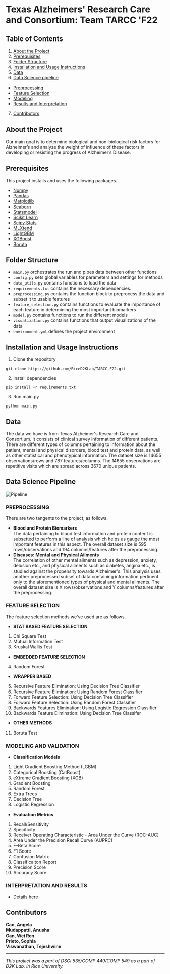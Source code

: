 # Texas Alzheimers' Research Care and Consortium: Team TARCC 'F22

## Table of Contents

1. [About the Project](#about-the-project)
2. [Prerequisites](#prerequisites)
3. [Folder Structure](#folder-structure)
4. [Installation and Usage Instructions](#installation-and-usage-instructions)
5. [Data](#data)
6. [Data Science pipeline](#data-science-pipeline)
- [Preprocessing](#data-science-pipeline)
- [Feature Selection](#data-science-pipeline)
- [Modeling](#data-science-pipeline)
- [Results and Interpretation](#data-science-pipeline)
7. [Contributors](#contributors)


## About the Project
Our main goal is to determine biological and non-biological risk factors for Alzheimer’s and analyze the weight of influence of these factors in developing or resisting the progress of Alzheimer’s Disease.

## Prerequisites
This project installs and uses the following packages.
- [Numpy](https://pypi.org/project/numpy/)
- [Pandas](https://pypi.org/project/pandas/)
- [Matplotlib](https://pypi.org/project/matplotlib/)
- [Seaborn](https://pypi.org/project/seaborn/)
- [Statsmodel](https://pypi.org/project/statsmodels/)
- [Scikit Learn](https://pypi.org/project/scikit-learn/)
- [Scipy Stats](https://pypi.org/project/scipy/)
- [MLXtend](https://pypi.org/project/mlxtend/)
- [LightGBM](https://pypi.org/project/lightgbm/)
- [XGBoost](https://pypi.org/project/xgboost/)
- [Boruta](https://pypi.org/project/Boruta/)

## Folder Structure
* `main.py` orchestrates the run and pipes data between other functions
* `config.py` sets global variables for parameters and settings for methods
* `data_utils.py` contains functions to load the data
* `requirements.txt` contains the necessary dependencies.
* `preprocessing.py` contains the function block to preprocess the data and subset it to usable features
* `feature_selection.py`  contains functions to evaluate the importance of each feature in determining the most important biomarkers
* `model.py` contains functions to run the different models
* `visualization.py` contains functions that output visualizations of the data
* `environment.yml` defines the project environment

## Installation and Usage Instructions
1. Clone the repository
```
git clone https://github.com/RiceD2KLab/TARCC_F22.git
```
2. Install dependencies
```
pip install -r requirements.txt
```
3. Run main.py
```
python main.py
```


## Data
The data we have is from Texas Alzheimer's Research Care and Consortium. It consists of clinical survey information of different patients. There are different types of columns pertaining to information about the patient, mental and physical disorders, blood test and protein data, as well as other statistical and phenotypical information. The dataset size is 14655 observations/rows and 787 features/columns. The 14655 observations are repetitive visits which are spread across 3670 unique patients.

## **Data Science Pipeline**

![Pipeline](https://user-images.githubusercontent.com/97485268/198148374-fc9760c7-bf3f-4b82-8a7c-b83b73d82556.png)

### PREPROCESSING <br />
There are two tangents to the project, as follows. <br />

- **Blood and Protein Biomarkers** <br />
The data pertaining to blood test information and protein content is subsetted to perform a line of analysis which helps us gauge the most important features in this aspect. The overall dataset size is 595 rows/observations and 194 columns/features after the preprocessing. <br />
- **Diseases: Mental and Physical Ailments** <br />
The correlation of other mental ailments such as depression, anxiety, delusion etc., and physical ailments such as diabetes, angina etc., is studied against the propensity towards Alzheimer's. This analysis uses another preprocessed subset of data containing information pertinent only to the aforementioned types of physical and mental ailments. The overall dataset size is X rows/observations and Y columns/features after the preprocessing. <br />

### FEATURE SELECTION <br />
The feature selection methods we've used are as follows. <br />
- **STAT BASED FEATURE SELECTION**
1. Chi Square Test
2. Mutual Information Test
3. Kruskal Wallis Test <br />
- **EMBEDDED FEATURE SELECTION** <br />
4. Random Forest <br />
- **WRAPPER BASED** <br />
5. Recursive Feature Elimination: Using Decision Tree Classifier 
6. Recursive Feature Elimination: Using Random Forest Classifier
7. Forward Feature Selection: Using Decision Tree Classifier
8. Forward Feature Selection: Using Random Forest Classifier 
9. Backwards Features Elimination: Using Logistic Regression Classifier
10. Backwards Feature Elimination: Using Decision Tree Classifer <br />
- **OTHER METHODS** <br />
11. Boruta Test <br />
 
### MODELING AND VALIDATION <br />
- **Classification Models** <br />
1. Light Gradient Boosting Method (LGBM)
2. Categorical Boosting (CatBoost)
3. eXtreme Gradient Boosting (XGB)
4. Gradient Boosting 
5. Random Forest 
6. Extra Trees
7. Decision Tree
8. Logistic Regression <br />

- **Evaluation Metrics** <br />
1. Recall/Sensitivity
2. Specificity
3. Receiver Operating Characteristic - Area Under the Curve (ROC-AUC) 
4. Area Under the Precision Recall Curve (AUPRC)
5. F-Beta Score 
6. F1 Score
7. Confusion Matrix
8. Classificaiton Report
9. Precision Score
10. Accuracy Score <br />

### INTERPRETATION AND RESULTS <br />
- Details here <br />

## Contributors
**Cao, Angela** <br />
**Mudappatti, Anusha** <br />
**Gan, Wei Ren** <br />
**Prieto, Sophia** <br />
**Viswanathan, Tejeshwine** <br /> 

<hr style="border:2px">

*This project was a part of DSCI 535/COMP 449/COMP 549 as a part of D2K Lab, in Rice University.*
